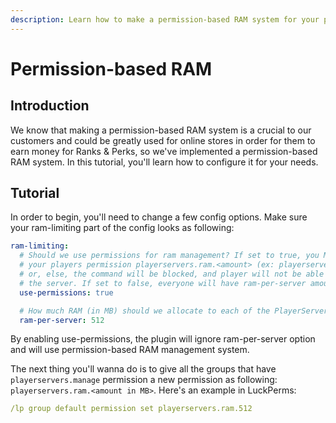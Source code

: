 ```yaml
---
description: Learn how to make a permission-based RAM system for your players
---
```


# Permission-based RAM

## Introduction

We know that making a permission-based RAM system is a crucial to our customers and could be greatly used for online stores in order for them to earn money for Ranks & Perks, so we've implemented a permission-based RAM system. In this tutorial, you'll learn how to configure it for your needs.

## Tutorial

In order to begin, you'll need to change a few config options. Make sure your ram-limiting part of the config looks as following:

```yaml
ram-limiting:
  # Should we use permissions for ram management? If set to true, you MUST give
  # your players permission playerservers.ram.<amount> (ex: playerserver.ram.512)
  # or, else, the command will be blocked, and player will not be able to create
  # the server. If set to false, everyone will have ram-per-server amount of RAM.
  use-permissions: true

  # How much RAM (in MB) should we allocate to each of the PlayerServers?
  ram-per-server: 512
```

By enabling use-permissions, the plugin will ignore ram-per-server option and will use permission-based RAM management system.

The next thing you'll wanna do is to give all the groups that have `playerservers.manage` permission a new permission as following: `playerservers.ram.<amount in MB>`. Here's an example in LuckPerms:

```yaml
/lp group default permission set playerservers.ram.512
```
